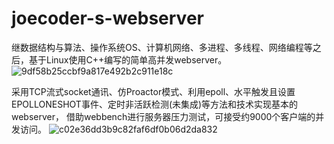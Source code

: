 # joecoder-s-webserver
继数据结构与算法、操作系统OS、计算机网络、多进程、多线程、网络编程等之后，基于Linux使用C++编写的简单高并发webserver。
![9df58b25ccbf9a817e492b2c911e18c](https://github.com/user-attachments/assets/7d8fadfa-5904-43fb-b3b6-3d70b2e86516)

采用TCP流式socket通讯、仿Proactor模式、利用epoll、水平触发且设置EPOLLONESHOT事件、定时非活跃检测(未集成)等方法和技术实现基本的webserver，
借助webbench进行服务器压力测试，可接受约9000个客户端的并发访问。
![c02e36dd3b9c82faf6df0b06d2da832](https://github.com/user-attachments/assets/89a78e83-ddc0-4c04-9c20-6bb3fd0a65a6)
